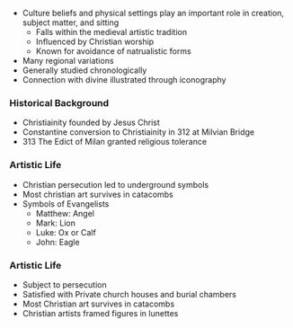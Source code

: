 - Culture beliefs and physical settings play an important role in creation, subject matter, and sitting
	- Falls within the medieval artistic tradition
	- Influenced by Christian worship
	- Known for avoidance of natrualistic forms
- Many regional variations
- Generally studied chronologically
- Connection with divine illustrated through iconography

### Historical Background
- Christiainity founded by Jesus Christ
- Constantine conversion to Christiainity in 312 at Milvian Bridge
- 313 The Edict of Milan granted religious tolerance

### Artistic Life
- Christian persecution led to underground symbols
- Most christian art survives in catacombs
- Symbols of Evangelists
	- Matthew: Angel
	- Mark: Lion
	- Luke: Ox or Calf
	- John: Eagle

### Artistic Life
- Subject to persecution
- Satisfied with Private church houses and burial chambers
- Most Christian art survives in catacombs
- Christian artists framed figures in lunettes
